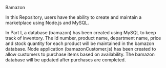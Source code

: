 Bamazon

In this Repository, users have the ability to create and maintain a marketplace using Node.js and MySQL.

In Part I, a database (bamazon) has been created using MySQL to keep track of inventory.  The Id number, product name, department name, price and stock quantity for each product will be maintained in the bamazon database.  Node application (bamazonCustomer.js) has been created to allow customers to purchase items based on availability.  The bamazon database will be updated after purchases are completed.
